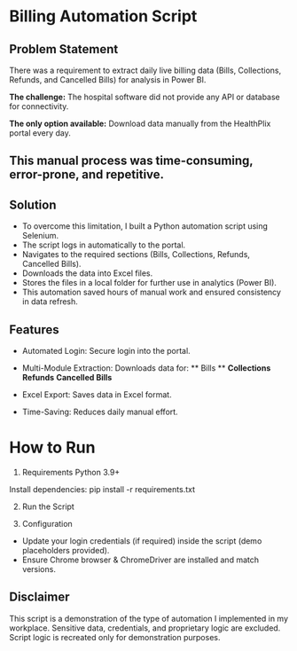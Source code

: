 # Billing Automation Script

## Problem Statement
There was a requirement to extract daily live billing data (Bills, Collections, Refunds, and Cancelled Bills) for analysis in Power BI.

**The challenge:** The hospital software did not provide any API or database for connectivity.

**The only option available:** Download data manually from the HealthPlix portal every day.

This manual process was time-consuming, error-prone, and repetitive.
---
## Solution

- To overcome this limitation, I built a Python automation script using Selenium.
- The script logs in automatically to the portal.
- Navigates to the required sections (Bills, Collections, Refunds, Cancelled Bills).
- Downloads the data into Excel files.
- Stores the files in a local folder for further use in analytics (Power BI).
- This automation saved hours of manual work and ensured consistency in data refresh.

## Features

- Automated Login: Secure login into the portal.

- Multi-Module Extraction: Downloads data for:
** Bills ** 
**Collections**
**Refunds**
**Cancelled Bills**

- Excel Export: Saves data in Excel format.

- Time-Saving: Reduces daily manual effort.

# How to Run
1. Requirements
Python 3.9+

Install dependencies:
pip install -r requirements.txt

2. Run the Script

3. Configuration
- Update your login credentials (if required) inside the script (demo placeholders provided).
- Ensure Chrome browser & ChromeDriver are installed and match versions.

## Disclaimer

This script is a demonstration of the type of automation I implemented in my workplace.
Sensitive data, credentials, and proprietary logic are excluded.
Script logic is recreated only for demonstration purposes.